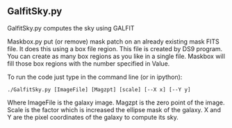 ## GalfitSky.py

GalfitSky.py computes the sky using GALFIT

Maskbox.py put (or remove) mask patch on
an already existing mask FITS file. It does this
using a box file region. This file is
created by DS9 program. You can create as many
box regions as you like in a single file. Maskbox will fill
those box regions with the number specified in Value.   

To run the code just type in the command line (or in ipython):

```
./GalfitSky.py [ImageFile] [Magzpt] [scale] [--X x] [--Y y]
```
Where ImageFile is the galaxy image. Magzpt is the
zero point of the image. Scale is the factor which is
increased the ellipse mask of the galaxy. X and Y are
the pixel coordinates of the galaxy to compute its sky.  
